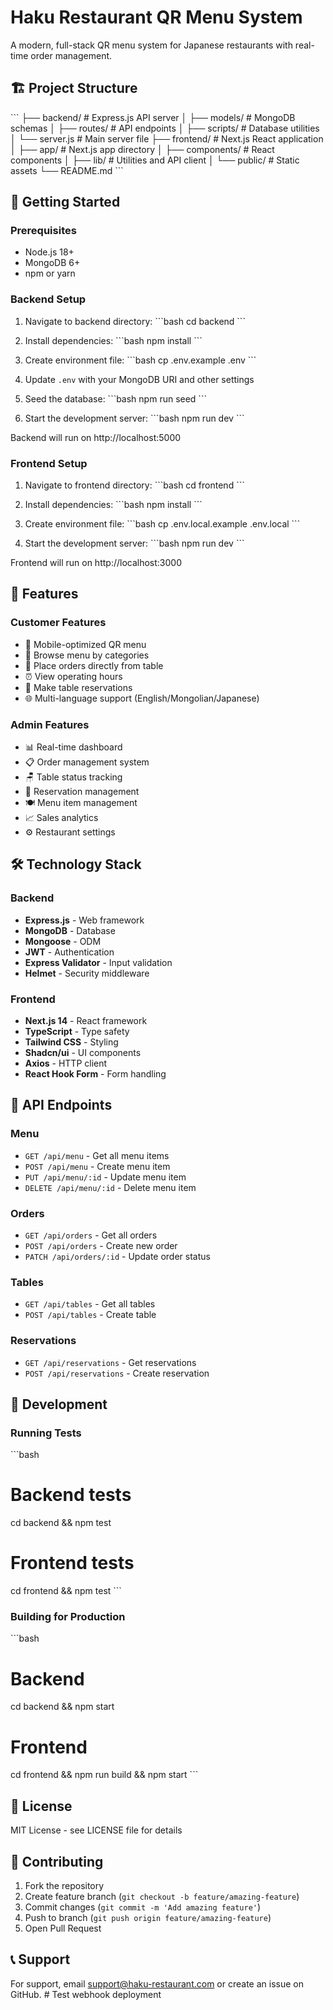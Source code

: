 # Haku Restaurant QR Menu System

A modern, full-stack QR menu system for Japanese restaurants with real-time order management.

## 🏗️ Project Structure

\`\`\`
├── backend/ # Express.js API server
│ ├── models/ # MongoDB schemas
│ ├── routes/ # API endpoints
│ ├── scripts/ # Database utilities
│ └── server.js # Main server file
├── frontend/ # Next.js React application
│ ├── app/ # Next.js app directory
│ ├── components/ # React components
│ ├── lib/ # Utilities and API client
│ └── public/ # Static assets
└── README.md
\`\`\`

## 🚀 Getting Started

### Prerequisites

- Node.js 18+
- MongoDB 6+
- npm or yarn

### Backend Setup

1. Navigate to backend directory:
   \`\`\`bash
   cd backend
   \`\`\`

2. Install dependencies:
   \`\`\`bash
   npm install
   \`\`\`

3. Create environment file:
   \`\`\`bash
   cp .env.example .env
   \`\`\`

4. Update `.env` with your MongoDB URI and other settings

5. Seed the database:
   \`\`\`bash
   npm run seed
   \`\`\`

6. Start the development server:
   \`\`\`bash
   npm run dev
   \`\`\`

Backend will run on http://localhost:5000

### Frontend Setup

1. Navigate to frontend directory:
   \`\`\`bash
   cd frontend
   \`\`\`

2. Install dependencies:
   \`\`\`bash
   npm install
   \`\`\`

3. Create environment file:
   \`\`\`bash
   cp .env.local.example .env.local
   \`\`\`

4. Start the development server:
   \`\`\`bash
   npm run dev
   \`\`\`

Frontend will run on http://localhost:3000

## 📱 Features

### Customer Features

- 📱 Mobile-optimized QR menu
- 🍜 Browse menu by categories
- 🛒 Place orders directly from table
- ⏰ View operating hours
- 📅 Make table reservations
- 🌐 Multi-language support (English/Mongolian/Japanese)

### Admin Features

- 📊 Real-time dashboard
- 📋 Order management system
- 🪑 Table status tracking
- 📅 Reservation management
- 🍽️ Menu item management
- 📈 Sales analytics
- ⚙️ Restaurant settings

## 🛠️ Technology Stack

### Backend

- **Express.js** - Web framework
- **MongoDB** - Database
- **Mongoose** - ODM
- **JWT** - Authentication
- **Express Validator** - Input validation
- **Helmet** - Security middleware

### Frontend

- **Next.js 14** - React framework
- **TypeScript** - Type safety
- **Tailwind CSS** - Styling
- **Shadcn/ui** - UI components
- **Axios** - HTTP client
- **React Hook Form** - Form handling

## 📡 API Endpoints

### Menu

- `GET /api/menu` - Get all menu items
- `POST /api/menu` - Create menu item
- `PUT /api/menu/:id` - Update menu item
- `DELETE /api/menu/:id` - Delete menu item

### Orders

- `GET /api/orders` - Get all orders
- `POST /api/orders` - Create new order
- `PATCH /api/orders/:id` - Update order status

### Tables

- `GET /api/tables` - Get all tables
- `POST /api/tables` - Create table

### Reservations

- `GET /api/reservations` - Get reservations
- `POST /api/reservations` - Create reservation

## 🔧 Development

### Running Tests

\`\`\`bash

# Backend tests

cd backend && npm test

# Frontend tests

cd frontend && npm test
\`\`\`

### Building for Production

\`\`\`bash

# Backend

cd backend && npm start

# Frontend

cd frontend && npm run build && npm start
\`\`\`

## 📄 License

MIT License - see LICENSE file for details

## 🤝 Contributing

1. Fork the repository
2. Create feature branch (`git checkout -b feature/amazing-feature`)
3. Commit changes (`git commit -m 'Add amazing feature'`)
4. Push to branch (`git push origin feature/amazing-feature`)
5. Open Pull Request

## 📞 Support

For support, email support@haku-restaurant.com or create an issue on GitHub.
#   T e s t   w e b h o o k   d e p l o y m e n t  
 